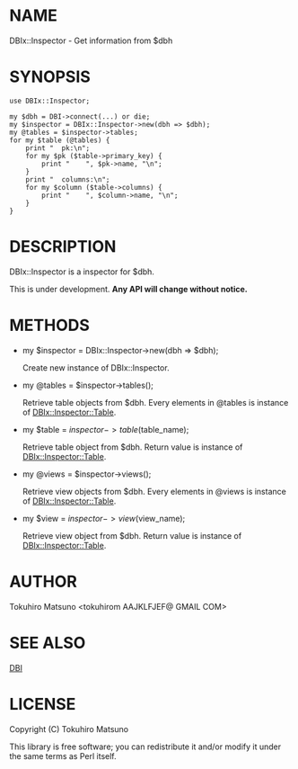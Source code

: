 # NAME

DBIx::Inspector - Get information from $dbh

# SYNOPSIS

    use DBIx::Inspector;

    my $dbh = DBI->connect(...) or die;
    my $inspector = DBIx::Inspector->new(dbh => $dbh);
    my @tables = $inspector->tables;
    for my $table (@tables) {
        print "  pk:\n";
        for my $pk ($table->primary_key) {
            print "    ", $pk->name, "\n";
        }
        print "  columns:\n";
        for my $column ($table->columns) {
            print "    ", $column->name, "\n";
        }
    }

# DESCRIPTION

DBIx::Inspector is a inspector for $dbh.

This is under development. __Any API will change without notice.__

# METHODS

- my $inspector = DBIx::Inspector->new(dbh => $dbh);

    Create new instance of DBIx::Inspector.

- my @tables = $inspector->tables();

    Retrieve table objects from $dbh. Every elements in @tables is instance of [DBIx::Inspector::Table](http://search.cpan.org/perldoc?DBIx::Inspector::Table).

- my $table = $inspector->table($table\_name);

    Retrieve table object from $dbh. Return value is instance of [DBIx::Inspector::Table](http://search.cpan.org/perldoc?DBIx::Inspector::Table).

- my @views = $inspector->views();

    Retrieve view objects from $dbh. Every elements in @views is instance of [DBIx::Inspector::Table](http://search.cpan.org/perldoc?DBIx::Inspector::Table).

- my $view = $inspector->view($view\_name);

    Retrieve view object from $dbh. Return value is instance of [DBIx::Inspector::Table](http://search.cpan.org/perldoc?DBIx::Inspector::Table).

# AUTHOR

Tokuhiro Matsuno <tokuhirom AAJKLFJEF@ GMAIL COM>

# SEE ALSO

[DBI](http://search.cpan.org/perldoc?DBI)

# LICENSE

Copyright (C) Tokuhiro Matsuno

This library is free software; you can redistribute it and/or modify
it under the same terms as Perl itself.
